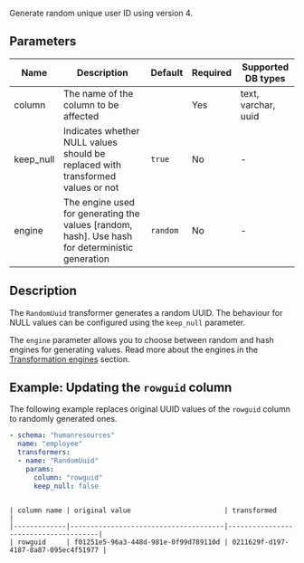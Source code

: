 Generate random unique user ID using version 4.

## Parameters

| Name      | Description                                                                                     | Default  | Required | Supported DB types  |
|-----------|-------------------------------------------------------------------------------------------------|----------|----------|---------------------|
| column    | The name of the column to be affected                                                           |          | Yes      | text, varchar, uuid |
| keep_null | Indicates whether NULL values should be replaced with transformed values or not                 | `true`   | No       | -                   |
| engine    | The engine used for generating the values [random, hash]. Use hash for deterministic generation | `random` | No       | -                   |

## Description

The `RandomUuid` transformer generates a random UUID. The behaviour for NULL values can be configured using
the `keep_null` parameter.

The `engine` parameter allows you to choose between random and hash engines for generating values. Read more about the
engines in the [Transformation engines](../transformation_engines.md) section.

## Example: Updating the `rowguid` column

The following example replaces original UUID values of the `rowguid` column to randomly generated ones.

``` yaml title="RandomUuid transformer example"
- schema: "humanresources"
  name: "employee"
  transformers:
  - name: "RandomUuid"
    params:
      column: "rowguid"
      keep_null: false
```

```title="Expected result"

| column name | original value                       | transformed                          |
|-------------|--------------------------------------|--------------------------------------|
| rowguid     | f01251e5-96a3-448d-981e-0f99d789110d | 0211629f-d197-4187-8a87-095ec4f51977 |
```
